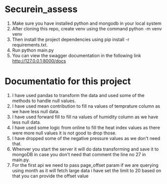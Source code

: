 # Securein_assess

1. Make sure you have installed python and mongodb in your local system
2. After cloning this repo, create venv using the command python -m venv venv
3. Then install the project dependencies using pip install -r requirements.txt.
4. Run python main.py
5. You can view the swagger documentation in the following link http://127.0.0.1:8000/docs


# Documentatio for this project

1. I have used pandas to transform the data and used some of the methods to handle null values.
2. I have used mean contribution to fill na values of temprature column as we have less null data.
3. I have used forward fill to fill na values of humidity column as we have less null data.
4. I have used some logic from online to fill the heat index values as there were more null values it is not good to drop those.
5. I have dropped some of the negative pressure values as we don't need that.
6. Whenver you start the server it will do data transforming and save it to mongoDB in case you don't need that comment the line no 27 in main.py.
7. For the first api we need to pass page_offset param if we are querying using month as it will fetch large data i have set the limit to 20 based on that you can provide the offset value
